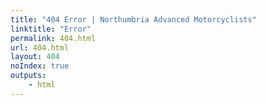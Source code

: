 ```yaml
---
title: "404 Error | Northumbria Advanced Motorcyclists"
linktitle: "Error"
permalink: 404.html
url: 404.html
layout: 404
noIndex: true
outputs:
    - html
---
```



						





